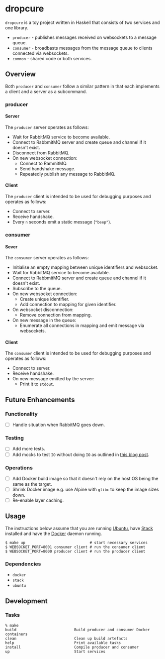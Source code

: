 # dropcure

`dropcure` is a toy project written in Haskell that consists of two services and
one library.

- `producer` - publishes messages received on websockets to a message queue.
- `consumer` - broadbasts messages from the message queue to clients connected via websockets.
- `common` - shared code or both services.

## Overview

Both `producer` and `consumer` follow a similar pattern in that each implements
a client and a server as a subcommand.

### producer

#### Server

The `producer` server operates as follows:

- Wait for RabbitMQ service to become available.
- Connect to RabbmitMQ server and create queue and channel if it doesn't exist.
- Disconnect from RabbitMQ.
- On new websocket connection:
  - Connect to RammitMQ.
  - Send handshake message.
  - Repeatedly publish any message to RabbitMQ.

#### Client

The `producer` client is intended to be used for debugging purposes and operates
as follows:

- Connect to server.
- Receive handshake.
- Every `n` seconds emit a static message (`"beep"`).

### consumer

#### Sever

The `consumer` server operates as follows:

- Initialise an empty mapping between unique identifiers and websocket.
- Wait for RabbitMQ service to become available.
- Connect to RabbmitMQ server and create queue and channel if it doesn't exist.
- Subscribe to the queue.
- On new websocket connection:
  - Create unique identifier.
  - Add connection to mapping for given identifier.
- On websocket disconnection:
  - Remove connection from mapping.
- On new message in the queue:
  - Enumerate all connections in mapping and emit message via websockets.

#### Client

The `consumer` client is intended to be used for debugging purposes and operates
as follows:

- Connect to server.
- Receive handshake.
- On new message emitted by the server:
  - Print it to `stdout`.

## Future Enhancements

### Functionality

- [ ] Handle situation when RabbitMQ goes down.

### Testing

- [ ] Add more tests.
- [ ] Add mocks to test `IO` without doing `IO` as outlined in [this blog post](https://lexi-lambda.github.io/blog/2017/06/29/unit-testing-effectful-haskell-with-monad-mock/).

### Operations

- [ ] Add Docker build image so that it doesn't rely on the host OS being the same as the target.
- [ ] Shrink Docker image e.g. use Alpine with `glibc` to keep the image sizes down.
- [ ] Re-enable layer caching.

## Usage

The instructions below assume that you are
running [Ubuntu](https://www.ubuntu.com/),
have [Stack](https://docs.haskellstack.org/en/stable/README/) installed and have
the [Docker](https://www.docker.com/) daemon running.

```
$ make up                             # start necessary services
$ WEBSOCKET_PORT=8001 consumer client # run the consumer client
$ WEBSOCKET_PORT=8000 producer client # run the producer client
```

### Dependencies

- `docker`
- `stack`
- `ubuntu`

## Development

### Tasks

```
% make
build                          Build producer and consumer Docker containers
clean                          Clean up build artefacts
help                           Print available tasks
install                        Compile producer and consumer
up                             Start services
```
